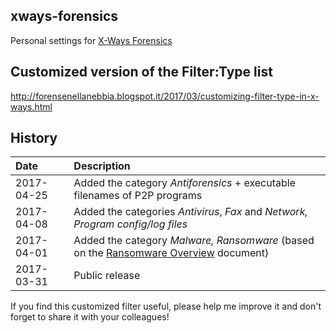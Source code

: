## xways-forensics  
Personal settings for [X-Ways Forensics](http://www.x-ways.net/)

## Customized version of the Filter:Type list  
http://forensenellanebbia.blogspot.it/2017/03/customizing-filter-type-in-x-ways.html

## History  
| Date | Description |
| :---- | :---- |
| 2017-04-25 | Added the category *Antiforensics* + executable filenames of P2P programs |
| 2017-04-08 | Added the categories *Antivirus*, *Fax*  and *Network, Program config/log files* |  
| 2017-04-01 | Added the category *Malware, Ransomware* (based on the [Ransomware Overview](http://goo.gl/b9R8DE) document) |
| 2017-03-31 | Public release |

If you find this customized filter useful, please help me improve it and don't forget to share it with your colleagues!
